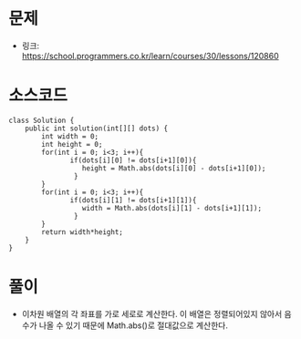 # 문제
- 링크: 
<https://school.programmers.co.kr/learn/courses/30/lessons/120860>

# 소스코드
```
class Solution {
    public int solution(int[][] dots) {
        int width = 0;
        int height = 0;
        for(int i = 0; i<3; i++){
               if(dots[i][0] != dots[i+1][0]){
                  height = Math.abs(dots[i][0] - dots[i+1][0]);   
                }
        }      
        for(int i = 0; i<3; i++){
               if(dots[i][1] != dots[i+1][1]){
                  width = Math.abs(dots[i][1] - dots[i+1][1]);   
                }
        }  
        return width*height;
    }
}
```
# 풀이
- 이차원 배열의 각 좌표를 가로 세로로 계산한다. 이 배열은 정렬되어있지 않아서 음수가 나올 수 있기 때문에 Math.abs()로 절대값으로 계산한다.
